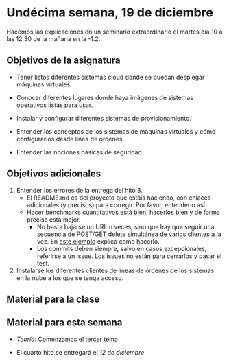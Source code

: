# Undécima semana, 19 de diciembre

Hacemos las explicaciones en un seminario extraordinario el martes día 10 a las 12:30 de la mañana en la -1.2.

## Objetivos de la asignatura

* Tener listos diferentes sistemas cloud donde se puedan desplegar máquinas
  virtuales.

* Conocer diferentes lugares donde haya imágenes de sistemas
  operativos listas para usar.

* Instalar y configurar diferentes sistemas de provisionamiento.

* Entender los conceptos de los sistemas de máquinas virtuales y cómo
  configurarlos desde línea de órdenes.
* Entender las nociones básicas de seguridad.

## Objetivos adicionales

1. Entender los errores de la entrega del hito 3.
   * El README.md es del proyecto que estáis haciendo, con enlaces adicionales (y precisos) para corregir. Por favor, entenderlo así.
   * Hacer benchmarks cuantitativos está bien, hacerlos bien y de forma precisa está mejor.
	 * No basta bajarse un URL n veces, sino que hay que seguir una secuencia de POST/GET delete simultánea de varios clientes a la vez. En [este ejemplo](https://gist.github.com/kelvinn/6a1c51b8976acf25bd78) explica como hacerlo.
	 * Los commits deben siempre, salvo en casos excepcionales, referirse a un issue. Los issues no están para cerrarlos y pasar el test. 
1. Instalarse los diferentes clientes de líneas de órdenes de los
   sistemas en la nube a los que se tenga acceso.

## Material para la clase

## Material para esta semana

* *Teoría*: Comenzamos
  el
  [tercer tema](http://jj.github.io/CC/documentos/temas/Automatizando_cloud)

* El cuarto hito se entregará el *12 de diciembre*
